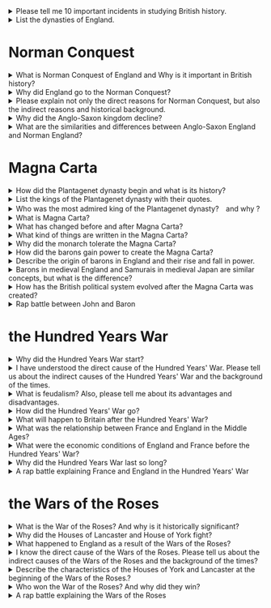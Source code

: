 <details>
<summary>Please tell me 10 important incidents in studying British history.</summary>
Here are ten important events in the history of Britain:

1. The Norman Conquest of England in 1066, which established Norman rule and changed the English language, culture, and society.
1. The Magna Carta, signed in 1215, which limited the power of the monarchy and laid the foundation for individual rights and the rule of law.
1. The Wars of the Roses, fought between the House of Lancaster and the House of York in the 15th century, which resulted in the Tudor dynasty and the rule of Henry VII.
1. The Reformation, beginning in the 16th century, which saw the Church of England break away from the Roman Catholic Church and the establishment of Protestantism.
1. The Glorious Revolution of 1688, which established parliamentary rule and led to the Glorious Revolution of 1688 and the Bill of Rights of 1689.
1. The Industrial Revolution of the 18th and 19th centuries, which transformed Britain from an agricultural society into an industrial power and had far-reaching effects on the world.
1. The British Empire, which at its height controlled a quarter of the world's land and population and had a profound impact on the development of modern society.
1. The World Wars of the 20th century, which saw Britain play a leading role in both conflicts and shape the outcome of the First and Second World Wars.
1. The decline of the British Empire after World War II and the emergence of the United States as a superpower, which marked the end of Britain's role as a dominant world power.
1. The British membership in the European Union, which has been a defining feature of British politics and society since the country joined in 1973 and ultimately voted to leave in 2016 in the Brexit referendum.

</details>


<details>
<summary>List the dynasties of England.</summary>
England has been ruled by several dynasties throughout its history. Here is a list of the major dynasties that have ruled England:

1. Anglo-Saxon dynasty (5th to 11th centuries): This dynasty was founded by Germanic tribes who invaded England in the 5th century and established a series of kingdoms. The most powerful of these kingdoms was Wessex, which eventually unified England in the 9th century.
1. Norman dynasty (11th to 12th centuries): The Norman dynasty was established following the Norman Conquest of England in 1066. William the Conqueror, a Norman duke, became the first Norman king of England.
1. Plantagenet dynasty (12th to 14th centuries): The Plantagenet dynasty was founded by Henry II, who became king of England in 1154. This dynasty was one of the longest and most influential in English history, and it saw the growth of a strong central monarchy, the development of the common law, and the establishment of the Parliament.
1. Lancaster and York dynasties (14th to 15th centuries): The Lancaster and York dynasties were the result of the conflict known as the War of the Roses, which took place between 1455 and 1487. The Lancaster dynasty was established by Henry IV, while the York dynasty was established by Edward IV.
1. Tudor dynasty (15th to 17th centuries): The Tudor dynasty was established by Henry VII, who became king of England in 1485. This dynasty saw the reigns of some of England's most famous monarchs, including Henry VIII and Elizabeth I. The Tudors were responsible for the English Reformation, which saw England break away from the Roman Catholic Church and establish the Church of England.
1. Stuart dynasty (17th to 18th centuries): The Stuart dynasty was established by James I, who became king of England in 1603. This dynasty saw the reign of some of England's most controversial monarchs, including Charles I and James II, and it was marked by political instability, civil war, and revolution.
1. Hanoverian dynasty (18th to 19th centuries): The Hanoverian dynasty was established by George I, who became king of England in 1714. This dynasty saw the growth of the British Empire and the development of the Industrial Revolution.
1. Windsor dynasty (20th to present): The Windsor dynasty was established by George V in 1917, when the name of the royal family was changed from the Saxe-Coburg and Gotha to the Windsor. This dynasty has seen the reigns of some of England's most well-known monarchs, including Queen Elizabeth II.

</details>

# Norman Conquest
 
<details>
<summary>What is Norman Conquest of England and Why is it important in British history?</summary>
The Norman Conquest of England was a significant event in British history that took place in 1066. The Norman Conquest was led by William the Conqueror, a Norman nobleman who became the Duke of Normandy in northern France.

William sought to claim the English throne after the death of King Edward the Confessor in 1066, and he launched an invasion of England with a large Norman army. The Norman forces defeated the English army at the Battle of Hastings, and William was crowned King of England on Christmas Day in 1066.

The Norman Conquest of England is considered one of the most important events in British history because it had a profound impact on the country's political, social, and cultural landscape. The Norman rulers brought with them new ideas and institutions, including the feudal system, which changed the way land was held and administered in England. They also introduced Norman law, which became the basis for the English legal system, and Norman architecture, which influenced the design and construction of churches and castles in England.

In addition, the Norman Conquest led to the Normanization of the English aristocracy, as many of the English nobles were replaced by Norman nobles, who brought with them a Norman cultural and political influence. This Norman influence had a lasting impact on English society, language, and identity, and helped shape the development of England as a nation.

Overall, the Norman Conquest of England was a turning point in British history that marked the beginning of a new era of Norman rule and had a profound impact on the country's political, social, and cultural development.
</details>

<details>
<summary>Why did England go to the Norman Conquest? </summary>
The Norman Conquest of England in 1066 was a result of several factors, including political rivalries, disputes over the English throne, and the ambitions of Norman nobles.

At the time of the Conquest, England was ruled by King Edward the Confessor, who died without an heir in 1066. This created a power vacuum and several individuals claimed the right to the English throne, including Harold Godwinson, an English nobleman, and William, Duke of Normandy.

William claimed that he had been promised the English throne by King Edward, and when Harold was crowned King of England, William saw this as a challenge to his claim. He gathered a large army and invaded England, culminating in the Battle of Hastings in 1066.

In addition to the political rivalries and disputes over the throne, the Norman Conquest was also driven by the ambitions of Norman nobles, who saw an opportunity to expand their power and influence in England. The Norman nobles were part of the Norman-French aristocracy, which was rapidly expanding its territory in Europe at the time, and the Conquest provided a means for them to gain further wealth and power.

Ultimately, the Norman Conquest of England was a result of a complex interplay of political, social, and cultural factors, and it had a profound impact on the history of England and the development of the British nation.
</details>

<details>
<summary>
Please explain not only the direct reasons for Norman Conquest, but also the indirect reasons and historical background.
</summary>
The Norman Conquest of England in 1066 was a defining moment in English history and was the result of a combination of direct and indirect reasons, as well as a larger historical background.

Direct reasons for the Norman Conquest include:

1. Claim to the throne: William, Duke of Normandy, believed that he had a strong claim to the English throne through his distant relationship to the previous Anglo-Saxon king, Edward the Confessor.
1. Harold's coronation: When Edward died in 1066, the Anglo-Saxon nobleman Harold Godwinson was crowned king of England. This was seen as a violation of Norman rights and a challenge to William's own claim to the throne.

Indirect reasons for the Norman Conquest include:

1. The weakness of the Anglo-Saxon state: By the 11th century, the Anglo-Saxon kingdom was in a state of political and military decline. This made it easier for William to invade and conquer England.
1. Norman military might: The Normans were known for their military prowess and their ability to build strong fortifications. This gave them an advantage over the Anglo-Saxons in the event of a conflict.
1. The influence of the Church: The Pope supported William's claim to the English throne and blessed the Norman Conquest, giving it a religious legitimacy.

The larger historical background that influenced the Norman Conquest includes the Viking raids and invasions of England in the 9th and 10th centuries. These raids weakened the Anglo-Saxon state and created a power vacuum that was eventually filled by Norman nobles like William. Additionally, the Norman conquest was part of a larger pattern of Norman expansion throughout Europe, as Norman nobles sought to extend their power and influence beyond their home territory in Normandy.

All of these factors combined to create the conditions for the Norman Conquest of England in 1066. The Norman victory at the Battle of Hastings marked the end of Anglo-Saxon England and the beginning of Norman rule, which would have a profound impact on English history and culture for generations to come.

</details>

<details>
<summary>
Why did the Anglo-Saxon kingdom decline?
</summary>
The decline of the Anglo-Saxon kingdom was a complex process that was influenced by a number of factors. Some of the most significant reasons for the decline of the Anglo-Saxon kingdom include:

1. Viking raids and invasions: The Viking raids and invasions that took place in the 9th and 10th centuries were a major factor in the decline of the Anglo-Saxon kingdom. The Vikings disrupted trade, pillaged and burned settlements, and created political instability, which weakened the power and influence of the Anglo-Saxon king.
1. Political fragmentation: The Anglo-Saxon kingdom was divided into many small kingdoms, each ruled by a king. This fragmented political structure made it difficult for the Anglo-Saxons to mount a unified defense against external threats, such as the Vikings.
1. Economic decline: The decline of the Anglo-Saxon economy was another important factor in the decline of the kingdom. This was due in part to the disruption caused by the Viking raids and invasions, as well as to changes in trade patterns and a decline in agricultural production.
1. Instability and civil war: The Anglo-Saxon kingdom was plagued by political instability and civil war, as rival factions and powerful nobles competed for power and influence. This internal conflict weakened the kingdom and made it more vulnerable to external threats.
1. Influence of the Church: The Church was a major player in Anglo-Saxon society, and its power and influence grew over time. The Church became a center of wealth and influence, and the bishops and abbots who held lands and ruled over their own territories became increasingly powerful. This fragmented the political structure of the kingdom and contributed to its decline.

All of these factors combined to create the conditions for the decline of the Anglo-Saxon kingdom. By the time of the Norman Conquest in 1066, the Anglo-Saxon state was in a state of political and military decline, which made it easier for the Norman nobles to invade and conquer England.
</details>




<details>
<summary>
What are the similarities and differences between Anglo-Saxon England and Norman England?
</summary>

 
Anglo-Saxon England (ca. 5th-11th centuries) and Norman England (ca. 11th-12th centuries) were two distinct historical periods in England with both similarities and differences.

Similarities between Anglo-Saxon England and Norman England include:

1. Germanic roots: Both periods were characterized by the dominance of Germanic culture, language, and customs.
1. Feudalism: Both Anglo-Saxon England and Norman England were feudal societies, in which lords held lands and provided protection to their tenants in exchange for loyalty and service.
1. Christianity: Christianity was the dominant religion in both periods, although the specific forms and practices of the faith evolved over time.

Differences between Anglo-Saxon England and Norman England include:
1. Political structure: Anglo-Saxon England was divided into many small kingdoms, each ruled by a king, while Norman England was centralized and dominated by a powerful monarchy.
1. Law and order: Anglo-Saxon England was known for its legal system, which was based on customary law and local traditions, while Norman England was characterized by the imposition of a more centralized and formal legal system.
1. Architecture: Anglo-Saxon England is associated with the rise of Christian monasteries and the development of Romanesque architecture, while Norman England is known for the construction of grand Gothic cathedrals and castles.
1. Culture: Anglo-Saxon England was known for its epic poetry, such as Beowulf, while Norman England was characterized by the introduction of Norman-French culture and the flowering of Norman-French literature.

The Norman Conquest of 1066 marked a major turning point in English history, as the Norman nobles who conquered England brought with them their own culture, language, and traditions, which gradually merged with and transformed the existing Anglo-Saxon culture. The result was a unique and rich cultural blend that defined the culture of medieval England.

</details>

 
# Magna Carta

<details>
<summary>How did the Plantagenet dynasty begin and what is its history? </summary>
The Plantagenet dynasty was a powerful and influential dynasty that ruled England from 1154 to 1485. The dynasty was founded by Henry II, who became king of England in 1154 following the death of King Stephen.

Henry II was a powerful and energetic monarch who established a strong central monarchy and expanded the territories under English control. He was also responsible for the development of the common law and the establishment of the royal court system.

The Plantagenets were marked by their strong and capable monarchs, who continued to expand the territories under English control and strengthen the central monarchy. Some of the most famous Plantagenet monarchs include Richard the Lionheart, John, and Edward I.

However, the later years of the Plantagenet dynasty were marked by political instability and conflict. The Wars of the Roses, which took place between the Lancaster and York dynasties, was a result of the long-standing tensions and rivalries within the Plantagenet dynasty.

Despite its challenges, the Plantagenet dynasty left a lasting impact on English history. The dynasty saw the growth of a strong central monarchy, the development of the common law, and the establishment of the Parliament, all of which had a lasting influence on the political and cultural landscape of England.

</details>

<details>
<summary>List the kings of the Plantagenet dynasty with their quotes. </summary>

The Plantagenet dynasty was a long-ruling dynasty that ruled England from 1154 to 1485. Here is a list of the Plantagenet kings of England and some of their famous quotes:

1. Henry II (r. 1154-1189) - "Who will rid me of this troublesome priest?" (referring to Thomas Becket, the Archbishop of Canterbury, who was later murdered)
1. Richard the Lionheart (r. 1189-1199) - "God grant me the serenity to accept the things I cannot change, the courage to change the things I can, and the wisdom to know the difference." (often attributed to Richard, although there is no direct historical evidence for this)
1. John (r. 1199-1216) - "I am not a king, but the slave of the universe." (John was often depicted as a weak and ineffective ruler, and this quote reflects his own self-perception)
1. Henry III (r. 1216-1272) - "If we have found grace in thy sight, show us a sign of thy favour, that those who hate us may see it and be put to shame." (from the famous "Edward the Confessor's Crown" prayer)
1. Edward I (r. 1272-1307) - "I am come to see for myself and to speak for myself." (Edward was known for his personal involvement in government, and this quote reflects his desire to be a hands-on ruler)
1. Edward II (r. 1307-1327) - "I know my lord the king well enough; he will never do what he says." (this quote, spoken by a contemporary chronicler, reflects Edward's reputation for being indecisive and ineffective)
1. Edward III (r. 1327-1377) - "It is not for kings to keep faith." (this quote, spoken by Edward himself, reflects his willingness to use deceit and broken promises as a political tool)
1. Richard II (r. 1377-1399) - "For God's sake, let us sit upon the ground and tell sad stories of the death of kings." (from Shakespeare's play "Richard II")

The Plantagenet dynasty was one of the most influential in English history, and the reigns of these kings saw significant changes and developments in politics, culture, and society. The quotes attributed to these rulers provide a glimpse into their personalities and legacies.

</details>


<details>
<summary>Who was the most admired king of the Plantagenet dynasty?　and why ?</summary>

It is difficult to determine who was the most admired king of the Plantagenet dynasty, as opinions on this matter can vary greatly depending on historical perspective and personal bias. However, some of the kings from this dynasty who are often considered to be the most admired include:

1. Richard the Lionheart (r. 1189-1199): Richard is often remembered as a great military leader and a brave warrior. He is best known for his leadership during the Third Crusade, where he was widely praised for his courage and prowess in battle.
1. Edward I (r. 1272-1307): Edward I is often regarded as one of the greatest English kings of the Middle Ages. He is credited with strengthening the power of the monarchy and consolidating English rule over Wales and Scotland.
1. Edward III (r. 1327-1377): Edward III is often considered to be one of the most successful English kings of the Middle Ages. He was a charismatic and effective leader who transformed England into a major military power and led the country to several victories in the Hundred Years' War.

Ultimately, the admiration and legacy of these kings (and others from the Plantagenet dynasty) will depend on a variety of factors, including their political, military, and personal achievements, as well as their impact on subsequent generations.

</details>


<details>
<summary>What is Magna Carta? </summary>
Magna Carta is a significant historical document signed by King John of England in 1215. It is often considered to be one of the most important legal documents in the history of Western democracy. The term "Magna Carta" is Latin for "Great Charter."

Magna Carta was created as a means of resolving a conflict between the king and the barons, who were powerful landowners and leaders of medieval England. The document established the principle that everyone, including the monarch, was subject to the law and that the king could not act arbitrarily or without the consent of his subjects.

Magna Carta set forth a number of specific rights and liberties, including protection from arbitrary imprisonment, the right to a fair trial, and the principle that taxes could not be levied without the consent of the people.

Over time, Magna Carta became an important symbol of freedom and liberty and was cited as a precedent in later legal battles and disputes, including the American Revolution. Today, it is considered one of the earliest examples of constitutional government and remains a powerful symbol of the struggle for individual rights and democratic governance.
</details>

<details>
<summary>What has changed before and after Magna Carta? </summary>
The signing of Magna Carta marked a turning point in the relationship between the monarchy and the people in England, and had far-reaching effects on the development of Western society. Before Magna Carta, the monarch was considered to be above the law and had complete power over the kingdom and its subjects. This led to abuses of power, arbitrary rule, and a general lack of protections for individual rights and liberties.

After Magna Carta, the principle was established that the monarch was subject to the law and that the rights and liberties of the people were protected. This had a profound impact on the development of constitutional government and the rule of law. The document established the principle of due process and limited the power of the monarchy, paving the way for future constitutional developments, such as the Bill of Rights in 1689.

Magna Carta also established the idea that the king could not raise taxes or make decisions without the consent of the people, which laid the foundation for representative government and the development of democratic institutions.

Overall, Magna Carta marked a shift towards a more limited monarchy and a more representative and democratic form of government, and its ideas and principles have had a lasting impact on the development of Western political and legal systems.

</details>


<details>
<summary>What kind of things are written in the Magna Carta?</summary>

The Magna Carta, or the Great Charter, is a document that was signed by King John of England in 1215. It is considered one of the most important legal documents in the history of England and is widely regarded as a cornerstone of modern democracy.

The Magna Carta contains 63 clauses that address various issues of medieval English life and law, including the rights of free men, the rights of the Church, and the limitations on royal power. Some of the key provisions of the Magna Carta include:

Clause 39: No freeman shall be taken or imprisoned, or be disseised of his freehold, or liberties, or free customs, or be outlawed, or exiled, or any otherwise destroyed; nor will we proceed against or prosecute him, except by the lawful judgment of his peers, or by the law of the land.

Clause 40: To no one will we sell, to no one will we deny or delay right or justice.

Clause 61: Since, moreover, for God and the improvement of our kingdom and for the better allaying of the discord arisen between us and our barons, we have granted all these concessions, desirous that they should enjoy them in complete and firm endurance forever, we give and grant to them the underwritten security, namely, that the barons may elect twenty-five barons of the kingdom, whom they wish, who shall be bound with all their might, to observe, hold, and cause to be observed, the peace and liberties we have granted and confirmed to them by this our present Charter, so that if we, or our justiciar, or our bailiffs or any one of our officers, shall in anything be at fault towards anyone, or shall have broken any one of the articles of this peace or of this security, and the offense be notified to four of the said twenty-five barons, the said four barons shall repair to us (or our justiciar, if we are out of the realm) and, laying the transgression before us, petition that we cause that to be redressed without delay. And if we shall not have corrected the transgression (or, in the event of our being out of the realm, if our justiciar shall not have corrected it) within forty days, counting from the time it has been intimated to us (or to our justiciar, if we should be out of the realm), the said four barons shall refer that case to the rest of the twenty-five barons, who may distrain upon and assail us in every way possible, with the support of the whole community of the land, by seizing our castles, lands, possessions, or anything else saving only our own person and those of the queen and our children, until, in their opinion, amends shall have been made; and when amends have been made, they shall obey us as before.

These provisions and others in the Magna Carta were revolutionary for their time, as they placed limits on the power of the monarch and established the idea of individual rights and freedoms. While many of the provisions of the Magna Carta have since been modified or abolished, its significance as a cornerstone of Western democracy continues to be recognized and celebrated.



</details>


<details>
<summary>Why did the monarch tolerate the Magna Carta?</summary>
King John of England agreed to sign the Magna Carta in 1215 under duress, as a result of pressure from the barons, who were powerful landowners and leaders of medieval England. The barons were dissatisfied with the king's rule and the arbitrary manner in which he exercised his power, and they threatened to rebel if he did not agree to their demands.

King John was in a difficult position, as he was facing a number of challenges, including military conflicts, economic difficulties, and a general loss of support among the population. In order to avoid a civil war, he agreed to sign the Magna Carta and accept the terms laid out by the barons.

However, it's important to note that King John did not fully abide by the terms of the Magna Carta, and he continued to exert his power in an arbitrary and unchecked manner. Nevertheless, the document had a lasting impact and established the principle that the monarch was subject to the law and that the rights and liberties of the people were protected.

Over time, the Magna Carta became an important symbol of freedom and liberty, and its ideas and principles have had a lasting impact on the
</details>

<details>
<summary>How did the barons gain power to create the Magna Carta? </summary>
The barons, who were powerful landowners and leaders of medieval England, gained their power and influence through a combination of wealth, military strength, and control over large territories. Many of the barons held positions of power and influence in local government, and they had the ability to raise armies and influence political decisions.

In the early 13th century, the barons grew increasingly dissatisfied with the rule of King John, who was seen as arbitrary and abusive in the exercise of his power. The barons were particularly concerned about the king's ability to raise taxes and make decisions without the consent of the people, as well as his disregard for the rights and liberties of the population.

The barons came together and threatened to rebel against the king if he did not agree to their demands. King John was facing a number of challenges, including military conflicts and a general loss of support among the population, and he agreed to sign the Magna Carta in order to avoid a civil war.

It was through their wealth, military strength, and control over large territories that the barons were able to exert pressure on the king and gain the power to create the Magna Carta. The document marked a significant shift in the relationship between the monarchy and the people, and established the principle that the monarch was subject to the law and that the rights and liberties of the people were protected.
</details>

<details>
<summary>Describe the origin of barons in England and their rise and fall in power. </summary>
The barons were a class of powerful landowners and leaders in medieval England. They originated from the Norman nobles who were granted lands and titles by William the Conqueror after the Norman Conquest of England in 1066. Over time, the barons gained control over large territories, and their wealth and military strength allowed them to wield significant political power and influence.

During the early Middle Ages, the barons held important positions in local government and were involved in making decisions about taxation and law enforcement. They also had the ability to raise armies and influence political decisions at the national level.

In the late 12th and early 13th centuries, the barons grew increasingly dissatisfied with the rule of King John, who was seen as arbitrary and abusive in the exercise of his power. The barons came together and threatened to rebel against the king if he did not agree to their demands, which led to the signing of the Magna Carta in 1215.

After the signing of Magna Carta, the barons continued to play an important role in politics and government, and many of them held positions of power and influence in the courts and the administration. However, over time, the power of the barons began to decline, as the monarchy regained its strength and the centralization of power and administration made it more difficult for them to wield significant influence.

By the late Middle Ages, the barons had lost much of their power and influence, as the monarchs of England consolidated their control over the kingdom and the centralization of power contin
</details>

<details>
<summary>Barons in medieval England and Samurais in medieval Japan are similar concepts, but what is the difference? </summary>
While the barons of medieval England and the samurai of medieval Japan were both powerful social and political elites in their respective societies, there are several key differences between them.

1. Historical context: The barons of England and the samurai of Japan lived in different historical contexts, with different political, cultural, and economic systems. The barons were part of the feudal system in England, while the samurai were part of the feudal warrior class in Japan.
1. Source of power: The barons' power came from their control over land and the obligation of their tenants to provide them with military support, while the samurai's power came from their status as warriors and their close relationship with the ruling nobility in Japan.
1. Social status: The barons were part of the landed nobility in England, while the samurai were part of the warrior class in Japan. The samurai held a higher social status and were more highly respected than the barons in their society.
1. Training and education: The barons and the samurai were trained and educated differently, with the barons often receiving a more traditional education in subjects such as law and governance, while the samurai were trained in the martial arts and in the code of bushido.
1. Role in society: The barons and the samurai had different roles in their respective societies. The barons were involved in the administration of justice and the maintenance of order in their territories, while the samurai were responsible for providing military protection and maintaining law and order in Japan.

Despite these differences, the barons of England and the samurai of Japan were both important and influential members of their societies, and their actions and decisions helped shape the political and cultural landscape of their respective countries.
</details>

<details>
<summary>How has the British political system evolved after the Magna Carta was created? </summary>
The British political system has undergone a significant evolution since the creation of the Magna Carta in 1215. The Magna Carta, also known as the Great Charter, was a landmark document that limited the power of the monarch and established the rights and freedoms of the people. It was an important step towards a more democratic and constitutional monarchy in England, and it had a lasting impact on the development of the British political system.

Here are some key developments in the evolution of the British political system after the Magna Carta:

1. The development of parliamentary democracy: The Magna Carta helped lay the foundations for a more representative form of government in England, and over time, the concept of parliamentary democracy emerged. The first Parliament was established in the 13th century, and over time, it became an important institution that represented the interests of the people and provided a check on the power of the monarch.
1. The evolution of the monarchy: The power of the monarchy was limited by the Magna Carta, and over time, the monarchy became a constitutional institution, with limited powers and responsibilities. The monarch became a symbolic figurehead, while the real power was exercised by the elected representatives in Parliament.
1. The growth of individual rights and freedoms: The Magna Carta established the principle that everyone, including the monarch, was subject to the law and that the rights and freedoms of the people were protected. Over time, individual rights and freedoms were expanded, and the concept of civil liberties became an important part of the British political system.
1. The expansion of the British Empire: The British Empire was established during the 17th and 18th centuries, and it had a significant impact on the evolution of the British political system. The Empire expanded the reach of British power and influence, and it helped to establish Britain as a dominant global power.
1. The development of political parties: The modern political parties that exist in the UK today, such as the Conservative Party and the Labour Party, emerged in the 19th and 20th centuries. Political parties became an important part of the democratic process, providing a means for people to express their political views and participate in the political process.

Overall, the British political system has evolved significantly since the creation of the Magna Carta, and it has become a complex and dynamic system that reflects the changing needs and interests of the British people.

</details>

<details>
<summary>Rap battle between John and Baron</summary>
John:
I'm the King, I'm the law, I'm the one who's in control
You can't deny it, I'm the one who holds the throne
My power is absolute, and you must obey my will
You can't challenge me, so just accept your fate and be still

Baron:
You may be the King, but I'm the one with the power
My wealth and influence are greater than yours by the hour
I'm not afraid to stand up to you and fight for my rights
You can't ignore me, so let's make a deal and end this fight

John:
I'm the King, and I won't be swayed by your words
My authority is absolute, and I will not be deterred
You may have wealth and influence, but I have the law
So accept your fate and bow down to me, or face the consequences of your flaw.

Baron:
I understand your power, but I won't be cowed
My wealth and influence are too great to be ignored
I'm not afraid to stand up to you and fight for my rights
So let's make a deal and end this fight, before it takes flight.

Outro:
The King and the Baron, they made a deal
A compromise that would make them both feel
That justice was served and their rights were respected
And so the two of them, their quarrels were ended.
</details>

# the Hundred Years War

<details>
<summary> Why did the Hundred Years War start? </summary>

The Hundred Years War was a conflict between England and France that lasted from 1337 to 1453. It was one of the most significant wars of the Middle Ages and had a lasting impact on both England and France.

The war had several causes, including political, economic, and personal factors. One of the main causes was the question of the English king's right to rule lands in France. In the late 13th century, King Edward I of England claimed the right to rule the French duchy of Gascony. This led to tensions between England and France, and ultimately to war.

Another cause of the war was the issue of succession to the French throne. In 1328, King Charles IV of France died without a male heir, and the French crown passed to King Edward III of England through his mother, Isabella of France. The French disputed this claim and instead crowned Philip of Valois as their new king. This led to a power struggle and eventually to the outbreak of the Hundred Years War.

Additionally, economic factors played a role in the start of the war. The English and French economies were both expanding, and the two countries were in competition for trade and commerce. This led to tensions and eventually to conflict.

Overall, the Hundred Years War was the result of a complex set of political, economic, and personal factors, and it had a profound impact on the history of England and France.

</details>


<details>
<summary> 
I have understood the direct cause of the Hundred Years' War.
Please tell us about the indirect causes of the Hundred Years' War and the background of the times.
</summary>

The Hundred Years' War was a series of conflicts fought between England and France from 1337 to 1453, and while the direct cause of the war was a dispute over the French throne, there were several indirect causes and factors that contributed to the outbreak of hostilities. Some of these include:

1. Feudalism and the role of the nobility: Feudalism was the dominant social and political system in Europe during the Middle Ages, and the nobility played a significant role in this system. In both England and France, the nobility were powerful landowners who held significant influence and power, and they often acted as rivals to the crown.
1. The struggle for power and influence in Europe: England and France were two of the most powerful states in Europe, and both were eager to expand their influence and power on the continent. The struggle for dominance between the two states was a major factor in the outbreak of the Hundred Years' War.
1. Economic interests and trade: England and France were both important trading partners, and their economies were closely tied together. Disputes over trade, tariffs, and commercial rights were a significant cause of tension between the two states and contributed to the outbreak of the war.
1. The role of the papacy: The papacy played an important role in medieval Europe, and both England and France sought to gain the support of the pope in their conflict. The papacy was often caught in the middle of the conflict, and its support could have a significant impact on the outcome of the war.
1. The impact of the Crusades: The Crusades, a series of religious wars fought in the Holy Land, had a profound impact on Europe and the relationship between England and France. The Crusades led to increased tensions between the two states, as both sought to expand their influence in the region and protect their interests in the Holy Land.

In the background of the times, the late Middle Ages was a period of great change and instability in Europe. The continent was in the midst of the Black Death, a pandemic that claimed the lives of millions of people and disrupted trade, agriculture, and society. Additionally, the rise of the nation-state and the centralization of power in Europe were transforming the political landscape of the continent, leading to increased tensions and conflict between states.

</details>

<details>
<summary> 
What is feudalism? Also, please tell me about its advantages and disadvantages.
</summary> 
Feudalism was a social, political, and economic system that dominated Europe during the Middle Ages, from the 9th to the 15th centuries. In feudalism, the king or queen granted land, known as a fief, to nobles in exchange for their loyalty and military service. The nobles, in turn, granted land to lesser lords, who provided them with military support and protection. These lords also granted land to tenants, who worked the land and provided food, goods, and services to their lords in exchange for protection and security.

Advantages of feudalism include:

1. Order and stability: Feudalism provided a stable and orderly system of government, in which each person knew their place and role in society. This stability helped to reduce conflict and maintain peace.
1. Military protection: In a world where threats from invaders and bandits were common, the feudal system provided a means of protection and security for the common people. The lords and nobles were responsible for the defense of their lands and the protection of their tenants.
1. Economic stability: The feudal system provided a means of economic stability, as the lords and tenants were tied together by a system of obligations and duties. The lords provided land and protection to their tenants, who, in turn, provided food and goods to their lords. This system of reciprocal obligations helped to ensure that everyone had a means of support.

Disadvantages of feudalism include:

1. Inequality: Feudalism was a highly unequal system, in which the lords and nobles held all the power and wealth. The common people had few rights and were largely at the mercy of their lords.
1. Lack of mobility: In feudalism, a person's social and economic status was determined by birth, and it was difficult to move up in society. This lack of mobility hindered social and economic progress.
1. Lack of innovation: The feudal system placed a great emphasis on tradition and stability, and there was little incentive for innovation or progress. This hindered the growth of trade, industry, and science.
1. Centralization of power: In feudalism, the king or queen had limited power, as the lords and nobles held significant influence and power. This decentralization of power made it difficult to enforce laws and maintain order, and contributed to the instability of the system.

Overall, while feudalism provided order and stability in a dangerous and uncertain world, it was also marked by inequality, lack of mobility, and limited opportunities for progress and innovation.


</details>

<details>
<summary> How did the Hundred Years' War go? </summary>
The Hundred Years' War was a complex and prolonged conflict that lasted from 1337 to 1453. The war was fought in several phases, with periods of relative peace interspersed with periods of intense conflict. The war was marked by a series of battles, sieges, and other military engagements, as well as by political and diplomatic maneuvering.

The first phase of the war was characterized by English victories, as the English army, led by King Edward III, won several key battles, including the Battle of Crecy and the Battle of Poitiers. These victories allowed the English to gain control over large portions of France, including the city of Calais.

However, the tide of the war began to shift in the late 14th century, as the French, under the leadership of King Joan II and his successor, King Charles VII, began to reclaim lost territory and push the English back. The French eventually succeeded in expelling the English from much of France, and the war came to an end in 1453 with the Treaty of Troyes, which recognized French control over much of the country.

The Hundred Years' War had a profound impact on the political and cultural landscape of both England and France. It resulted in significant territorial changes, with England losing control over much of France, and it also had a lasting impact on the development of national identities and the relationship between the two countries. The war was also marked by significant technological innovations, including the widespread use of longbows, which had a profound impact on the nature of medieval warfare.

Overall, the Hundred Years' War was a complex and prolonged conflict that had a lasting impact on the political and cultural landscape of England and France, and it remains an important event in the history of both countries.

</details>


<details>
<summary> What will happen to Britain after the Hundred Years' War? </summary>
After the conclusion of the Hundred Years' War in 1453, Britain underwent a number of significant changes and developments. Some of the key events and developments that took place in the aftermath of the war include:

1. The Wars of the Roses: This series of civil wars, which took place in the late 15th and early 16th centuries, was fought between the House of Lancaster and the House of York for control of the English throne. The Wars of the Roses had a profound impact on the political and social structure of England and set the stage for the rise of the Tudor dynasty.
1. The Renaissance: The period of the Renaissance, which began in Italy in the 14th century and spread to England in the 16th century, brought about significant cultural, artistic, and intellectual changes. The Renaissance had a lasting impact on England and the wider world, and it is often seen as a turning point in European history.
1. The Tudor dynasty: The Tudor dynasty, which ruled England from 1485 to 1603, was marked by significant political, religious, and cultural changes. The Tudor period saw the rise of the English Reformation, the dissolution of the monasteries, and the establishment of the Church of England.
1. The English Reformation: This period of religious and political upheaval in the 16th century saw England break away from the Roman Catholic Church and establish the Church of England. The Reformation had a profound impact on the religious, political, and cultural landscape of England, and it remains a significant event in the history of the country.
1. The expansion of the British Empire: In the centuries following the Hundred Years' War, England continued to expand its global reach, establishing colonies in the Americas, Africa, and Asia. The expansion of the British Empire had a lasting impact on the political, economic, and cultural landscape of Britain, and it remains one of the defining events in the history of the country.

These are just a few of the key events and developments that took place in the aftermath of the Hundred Years' War in England. Overall, the country underwent significant changes and transformations in the centuries that followed the war, and these events and developments continue to shape the political, cultural, and historical landscape of Britain to this day.

</details>
<details>
<summary> What was the relationship between France and England in the Middle Ages? </summary>
The relationship between France and England during the Middle Ages was marked by centuries of conflict and competition. The two countries were frequently at odds over territory, trade, and political power, and this often led to violence and war.

One of the most significant conflicts between France and England during the Middle Ages was the Hundred Years' War, which lasted from 1337 to 1453. This war was fought primarily over the control of the French territory of Aquitaine, which was held by the English crown, and it was characterized by a series of military campaigns, sieges, and battles.

In addition to the Hundred Years' War, France and England were also involved in a number of other conflicts during the Middle Ages, including the Norman Conquest of England in 1066, the Crusades, and the Wars of the Roses.

Despite these conflicts, there were also periods of relative peace and cooperation between France and England during the Middle Ages. For example, the two countries formed alliances for mutual protection and traded goods and cultural ideas.

Overall, the relationship between France and England during the Middle Ages was complex and marked by a mix of conflict and cooperation. The two countries were often at odds with one another, but they were also able to work together in pursuit of common goals.

</details>


<details>
<summary>What were the economic conditions of England and France before the Hundred Years' War?
</summary>

The economic conditions of England and France before the Hundred Years' War were characterized by growth and expansion, as well as competition between the two countries.

In England, the economy was expanding rapidly in the late 13th and early 14th centuries, driven by a growing population, increased trade and commerce, and the development of new industries such as wool production. England had a strong and wealthy merchant class, and the country was known for its high-quality wool, which was in demand in Europe and beyond.

In France, the economy was also expanding during this time, with growth in agriculture, trade, and commerce. The country was known for its rich natural resources, including wine, salt, and iron, and for its well-developed manufacturing sector, particularly in the production of textiles.

Despite these similarities, there were also differences between the economies of England and France. For example, England had a more developed system of trade and commerce, with strong connections to Europe and the wider world. In contrast, France's economy was more focused on agriculture and was dominated by a powerful nobility and wealthy landowners.

These differences, combined with political tensions and competition for trade and resources, contributed to the economic rivalry between England and France that eventually led to the Hundred Years' War.

</details>

<details>
<summary>Why did the Hundred Years War last so long?</summary>
The Hundred Years War was a series of conflicts fought between England and France from 1337 to 1453. The war lasted for 116 years and was one of the longest and most complex conflicts in medieval history. There were several factors that contributed to the length of the war, including:

1. Territorial Disputes: The war was largely driven by territorial disputes between England and France. Both countries claimed control over certain territories in France, and neither side was willing to give up these claims.
1. Power Struggles: The war was also fueled by power struggles within both England and France. Political factions within each country sought to gain control and influence over their respective governments, and the war provided an opportunity for these factions to assert their power.
1. Military Strategy: The nature of medieval warfare made it difficult for either side to achieve a decisive victory. Armies were often slow to mobilize, and battles were fought with limited technology and resources. This made it difficult for either side to achieve a quick victory and led to a prolonged conflict.
1. Changing Alliances: Over the course of the war, the alliances between various European countries shifted and changed, which complicated the conflict and made it more difficult to bring to a close.
1. Financial Constraints: The cost of maintaining a long and complex war was a major factor in the length of the Hundred Years War. Both England and France struggled to finance the conflict, which limited their ability to field large and well-equipped armies.

Taken together, these factors made it difficult for either England or France to achieve a decisive victory, which contributed to the length of the Hundred Years War. Despite its length and complexity, the war had a significant impact on the political and cultural landscape of both England and France, and it remains an important event in the history of both countries.

</details>
<details>
<summary>A rap battle explaining France and England in the Hundred Years' War</summary>

England:

I'm the king of the isles, I'm the one they call Edward
My armies are strong, and my will is unyielding
My knights are brave and my archers are skilled
My country's been fighting for a hundred years still

France:

I'm the king of the mainland, I'm Philip the Fair
My country is strong, and my people are aware
My knights are brave and my archers are true
My country's been fighting for a hundred years too

England:

I've got the longbow, it's a weapon of choice
My archers can shoot from a great distance and rejoice
My knights are strong, and my soldiers are brave
My country's been fighting for a hundred years to save

France:

I've got the crossbow, it's a weapon of might
My archers can shoot from a great distance and fight
My knights are strong, and my soldiers are brave
My country's been fighting for a hundred years to save
</details>

# the Wars of the Roses

<details>
<summary>What is the War of the Roses? And why is it historically significant?</summary>
The War of the Roses was a series of civil wars fought in England between the House of Lancaster and the House of York between 1455 and 1487. The conflict was primarily over who would rule the country, as both families had claims to the throne of England.

The name "War of the Roses" is derived from the badges used by the two opposing sides: the red rose of Lancaster and the white rose of York.

The War of the Roses was a significant event in English history for several reasons. Firstly, it marked the end of the Middle Ages and the beginning of the modern era in England. Secondly, it helped to establish the Tudor dynasty, which ruled England for the next 118 years. Thirdly, the wars had a lasting impact on the English monarchy, with many of the powers of the crown being transferred to Parliament during the Tudor era.

Additionally, the War of the Roses is also significant because it was one of the first major wars in which firearms played a major role in determining the outcome of battles. It also set the stage for the Tudor dynasty's expansion and eventual conquest of Ireland and Wales, further establishing England as a major European power.

</details>


<details>
<summary>Why did the Houses of Lancaster and House of York fight?</summary>
The Houses of Lancaster and York fought for the English throne primarily because of disputes over the rightful line of succession. At the time, there were competing claims to the throne, with several individuals from both houses laying claim to the crown.

The conflict between the two houses can be traced back to the reign of King Edward III, who had several sons. When Edward III died, his crown passed to his grandson, Richard II, who was a member of the House of Lancaster. However, when Richard II was deposed, the crown passed to Henry Bolingbroke, who became Henry IV and was a member of the House of Lancaster as well.

The disputes over the succession were further complicated by political, economic, and social factors. For example, there were tensions between the wealthy landowners and the monarchy, as well as conflicts between the English nobility and the French monarchy. Additionally, there were concerns over the power of the monarchy and the increasing influence of the common people, as well as disputes over trade and taxation.

These factors, combined with the rival claims to the throne, ultimately led to the outbreak of the War of the Roses. The conflict lasted for several decades and saw several battles and changes of power, until the Tudor dynasty was established with the coronation of Henry VII in 1485.
</details>

<details>
<summary>What happened to England as a result of the Wars of the Roses?</summary>
 
The Wars of the Roses had a profound impact on England and its people. Some of the key consequences of the conflict include:

1. The end of the Plantagenet dynasty: The Wars of the Roses marked the end of the Plantagenet dynasty, which had ruled England for over 300 years. The conflict helped to establish the Tudor dynasty, which would rule England for the next 118 years.
1. Changes to the English monarchy: The Tudor monarchs centralized power in the crown, reducing the influence of the nobility and increasing the power of the monarchy. Additionally, the Tudor dynasty introduced new laws and institutions that helped to stabilize the country after the Wars of the Roses.
1. The growth of the English economy: The Wars of the Roses had a devastating effect on the English economy, as trade was disrupted and many people were forced to flee their homes. However, in the aftermath of the conflict, the English economy experienced a period of growth and expansion, as trade and commerce resumed.
1. The rise of the English middle class: The Wars of the Roses helped to create a more equal society in England, as the power of the nobility was diminished and the influence of the middle class grew. This led to a more diverse society, with new opportunities for social mobility and economic advancement.
1. The expansion of the English state: The Tudor dynasty used the War of the Roses as an opportunity to expand the English state, conquering Wales and Ireland and establishing England as a major European power.

Overall, the Wars of the Roses had a profound impact on England, shaping the country in ways that would endure for centuries to come.
</details>

<details>
<summary>I know the direct cause of the Wars of the Roses. 
Please tell us about the indirect causes of the Wars of the Roses and the background of the times?</summary>

The Wars of the Roses were a series of civil wars fought in England from 1455 to 1487 between the House of Lancaster and the House of York. The direct cause of the conflict was a dispute over the English throne, but there were several indirect causes and factors that contributed to the outbreak of hostilities. Some of these include:

1. Weaknesses in the monarchy: The English monarchy was facing a number of challenges in the late medieval period, including weak and ineffective leadership, financial problems, and disputes over royal succession. These weaknesses contributed to a general sense of instability and uncertainty, which made it easier for rival factions to emerge and challenge the crown.
1. The impact of the Black Death: The Black Death, a pandemic that swept through Europe in the 14th century, had a profound impact on England. The disease claimed the lives of millions of people and disrupted the social, economic, and political structures of the country. This instability made it easier for rival factions to emerge and challenge the established order.
1. The role of the nobles: The English nobles played a significant role in the Wars of the Roses, as many of them held significant power and influence. They often acted as rivals to the crown, and their conflicting interests and ambitions contributed to the outbreak of hostilities.
1. The impact of the Hundred Years' War: England and France were engaged in the Hundred Years' War from 1337 to 1453, and this conflict had a significant impact on English society. The war drained the country's resources and contributed to a general sense of instability and discontent, which made it easier for rival factions to emerge and challenge the established order.
1. The impact of the Wars of the Roses: The Wars of the Roses had a profound impact on England and its people. The conflict was marked by violence and suffering, and it disrupted the social, economic, and political structures of the country. The wars also led to the decline of the medieval feudal system, as the Tudor dynasty that emerged from the conflict sought to centralize power and strengthen the monarchy.

In the background of the times, the late medieval period was a time of great change and instability in England. The country was in the midst of the Hundred Years' War with France, and the impact of the Black Death was still being felt. At the same time, the growth of towns and trade was transforming the country, leading to increased social and economic mobility, and greater opportunities for ambition and advancement. These changes and challenges created a context in which rival factions were able to emerge and challenge the established order, leading to the outbreak of the Wars of the Roses.
</details>

<details>
<summary>Describe the characteristics of the Houses of York and Lancaster at the beginning of the Wars of the Roses.?</summary>

 The Houses of York and Lancaster were two rival branches of the royal House of Plantagenet, and they had distinct characteristics that set them apart from each other at the beginning of the Wars of the Roses.

The House of Lancaster was associated with the red rose, and they claimed the throne through their descent from King Henry III. The Lancastrian cause was initially supported by many nobles and members of the gentry, and they were known for their commitment to preserving the rights and privileges of the aristocracy.

The House of York, on the other hand, was associated with the white rose, and they claimed the throne through their descent from King Edward III. The Yorkist cause was initially supported by many merchants, traders, and members of the emerging middle class, who saw them as champions of their rights and interests. The Yorkists were known for their focus on stability, order, and the rule of law, and they sought to centralize power and strengthen the monarchy.

Both houses had their own strengths and weaknesses, and the outcome of the Wars of the Roses would ultimately be shaped by the political, military, and economic factors that came into play as the conflict unfolded. Despite their differences, however, the Houses of York and Lancaster shared a common goal: to secure the English throne and establish their own dynasty.
</details>

<details>
<summary>Who won the War of the Roses? And why did they win?</summary>

The War of the Roses was a series of civil wars fought in England between the Houses of Lancaster and York between 1455 and 1487. In the end, the House of Tudor, which descended from the House of Lancaster, emerged victorious.

King Henry VII, the first Tudor king, won the war by consolidating power and defeating the last Yorkist king, Richard III, at the Battle of Bosworth Field in 1485. He then secured his claim to the throne by marrying Elizabeth of York, the daughter of the Yorkist king Edward IV, unifying the two rival houses.

Henry VII was also able to win the war through a combination of military strategy, political maneuvering, and favorable circumstances. He made alliances with powerful noble families and was able to gain support from the merchants and the common people. Additionally, the factionalism and infighting within the Yorkist camp helped Henry's cause.

Ultimately, the Tudor victory in the War of the Roses marked the end of the Middle Ages in England and the beginning of the Tudor dynasty, which would go on to have a major impact on English and world history.

</details>

<details>
<summary> A rap battle explaining the Wars of the Roses</summary>

House of York:

I'm the House of York, and I'm here to rock
My white rose is here to show that I'm the top
My claim to the throne is strong, and I won't stop
Until I take my rightful place at the top

House of Lancaster:

My red rose is here to show that I'm the one
My claim to the throne is just as strong
I won't back down, and I'll fight 'til I'm done
Until I take my rightful place at the throne

House of York:

You may have a claim, but I'm the rightful king
My white rose will show that I'm the one to bring
The peace and prosperity that this kingdom needs
And I'll make sure it's done with all due speed

House of Lancaster:

You may have a claim, but I'm the rightful king
My red rose will show that I'm the one to bring
The justice and fairness that this kingdom needs
And I'll make sure it's done with all due speed
</details>

